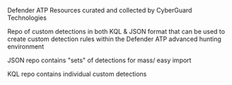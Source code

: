 Defender ATP Resources curated and collected by CyberGuard Technologies

Repo of custom detections in both KQL & JSON format that can be used to create custom detection rules within the Defender ATP advanced hunting environment

JSON repo contains "sets" of detections for mass/ easy import

KQL repo contains individual custom detections
